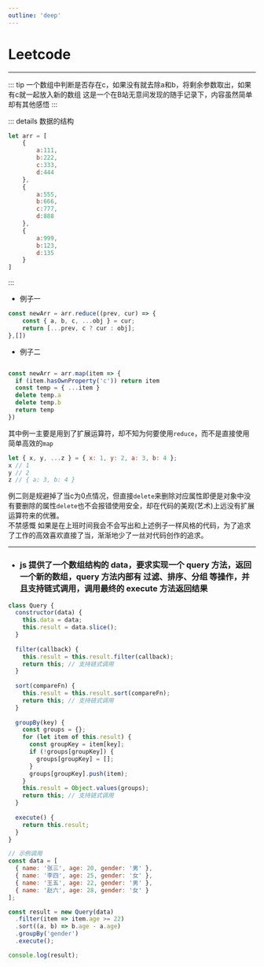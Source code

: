 ```yaml
---
outline: 'deep'
---
```


# Leetcode


---

::: tip 一个数组中判断是否存在c，如果没有就去除a和b，将剩余参数取出，如果有c就一起放入新的数组
这是一个在B站无意间发现的随手记录下，内容虽然简单却有其他感悟
:::


::: details 数据的结构
```js
let arr = [
    {
        a:111,
        b:222,
        c:333,
        d:444
    },
    {
        a:555,
        b:666,
        c:777,
        d:888
    },
    {
        a:999,
        b:123,
        d:135
    }
]
```
:::

- 例子一

```js
const newArr = arr.reduce((prev, cur) => {
    const { a, b, c, ...obj } = cur;
    return [...prev, c ? cur : obj];
},[])

```

- 例子二

```js

const newArr = arr.map(item => {
  if (item.hasOwnProperty('c')) return item
  const temp = { ...item }
  delete temp.a
  delete temp.b
  return temp
})

```

其中例一主要是用到了扩展运算符，却不知为何要使用`reduce`，而不是直接使用简单高效的`map`

```js
let { x, y, ...z } = { x: 1, y: 2, a: 3, b: 4 };
x // 1
y // 2
z // { a: 3, b: 4 }
```

例二则是规避掉了当c为0点情况，但直接`delete`来删除对应属性即便是对象中没有要删除的属性`delete`也不会报错使用安全，却在代码的美观(艺术)上远没有扩展运算符来的优雅。<br>
不禁感慨 如果是在上班时间我会不会写出和上述例子一样风格的代码，为了追求了工作的高效喜欢直接了当，渐渐地少了一丝对代码创作的追求。

---


- ### js 提供了一个数组结构的 data，要求实现一个 query 方法，返回一个新的数组，query 方法内部有 过滤、排序、分组 等操作，并且支持链式调用，调用最终的 execute 方法返回结果


```js
class Query {
  constructor(data) {
    this.data = data;
    this.result = data.slice();
  }
  
  filter(callback) {
    this.result = this.result.filter(callback);
    return this; // 支持链式调用
  }
  
  sort(compareFn) {
    this.result = this.result.sort(compareFn);
    return this; // 支持链式调用
  }
  
  groupBy(key) {
    const groups = {};
    for (let item of this.result) {
      const groupKey = item[key];
      if (!groups[groupKey]) {
        groups[groupKey] = [];
      }
      groups[groupKey].push(item);
    }
    this.result = Object.values(groups);
    return this; // 支持链式调用
  }
  
  execute() {
    return this.result;
  }
}

// 示例调用
const data = [
  { name: '张三', age: 20, gender: '男' },
  { name: '李四', age: 25, gender: '女' },
  { name: '王五', age: 22, gender: '男' },
  { name: '赵六', age: 28, gender: '女' }
];

const result = new Query(data)
  .filter(item => item.age >= 22)
  .sort((a, b) => b.age - a.age)
  .groupBy('gender')
  .execute();

console.log(result);

```
